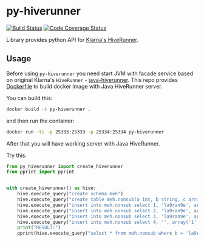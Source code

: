 # py-hiverunner
[![Build Status](https://travis-ci.com/la9ran9e/py-hiverunner.svg?branch=master)](https://travis-ci.com/la9ran9e/py-hiverunner)
[![Code Coverage Status](https://codecov.io/gh/la9ran9e/py-hiverunner/branch/master/graph/badge.svg)](https://codecov.io/gh/la9ran9e/py-hiverunner)

Library provides python API for [Klarna's HiveRunner](https://github.com/klarna/HiveRunner).

## Usage
Before using `py-hiverunner` you need start JVM with facade service based on original Klarna's `HiveRunner` - 
[java-hiverunner](./java-hiverunner).
This repo provides [Dockerfile](./Dockerfile) to build docker image with Java HiveRunner server.

You can build this:
```bash
docker build -t py-hiverunner .
```
and then run the container:
```bash
docker run -ti -p 25333:25333 -p 25334:25334 py-hiverunner
```
After that you will have working server with Java HiveRunner.

Try this:

```python
from py_hiverunner import create_hiverunner
from pprint import pprint


with create_hiverunner() as hive:
    hive.execute_query("create schema meh")
    hive.execute_query("create table meh.nonsub(a int, b string, c array<string>)")
    hive.execute_query("insert into meh.nonsub select 1, 'la9ran9e', array('1', 'a', 'b', '6')")
    hive.execute_query("insert into meh.nonsub select 2, 'la9ran9e', array('1', 'b', 'b', '6')")
    hive.execute_query("insert into meh.nonsub select 3, 'la9ran9e', array('1', 'c', 'b', '6')")
    hive.execute_query("insert into meh.nonsub select 4, '', array('1', 'd', 'b', '6')")
    print("RESULT:")
    pprint(hive.execute_query("select * from meh.nonsub where b = 'la9ran9e'"))
```